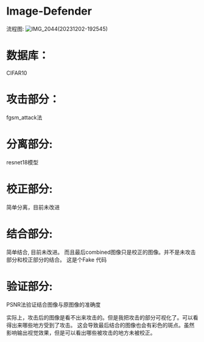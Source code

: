 # Image-Defender
流程图:
![IMG_2044(20231202-192545)](https://github.com/XuanZhao777/Image-Defender/assets/149707203/5a20a134-1f24-4bac-99b7-c3bab1fab41d)

# 数据库：
CIFAR10

# 攻击部分：
fgsm_attack法

# 分离部分:
resnet18模型

# 校正部分:
简单分离，目前未改进

# 结合部分:
简单结合, 目前未改进。
而且最后combined图像只是校正的图像。并不是未攻击部分和校正部分的结合。
这是个Fake 代码

# 验证部分:
PSNR法验证结合图像与原图像的准确度

实际上，攻击后的图像是看不出来攻击的。但是我把攻击的部分可视化了。可以看得出来哪些地方受到了攻击。
这会导致最后结合的图像也会有彩色的斑点。虽然影响输出视觉效果，但是可以看出哪些被攻击的地方未被校正。


